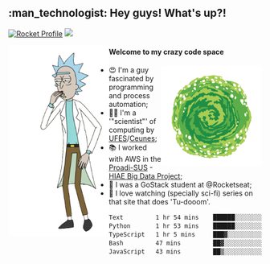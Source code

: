 
<h2> :man_technologist: Hey guys! What's up?!</h2>
                                                                         
[![Rocket Profile](https://img.shields.io/static/v1?label=Rocketseat&message=Profile&colorA=purple&color=black&logo=Rocket&logoColor=white)](https://app.rocketseat.com.br/me/elyabe)
<a href="https://www.linkedin.com/in/elyabe/"><img src="https://img.shields.io/badge/LinkedIn-informational?logo=linkedin"/></a>

<img align='left' src="https://raw.githubusercontent.com/Elyabe/Elyabe/master/images/rick-dancing.gif" width='200'>

                       
#### Welcome to my crazy code space 
<img align='right' src="https://raw.githubusercontent.com/Elyabe/elyabe/master/images/portal-3.gif" width='200'>

- :heart_eyes: I'm a guy fascinated by programming and process automation; 
- :office_worker: I'm a '"scientist"' of computing by [UFES](http://ufes.br)/[Ceunes](http://ceunes.ufes.br);
- :books: I worked with AWS in the [Proadi-SUS](https://www.einstein.br/responsabilidade-social/atuacao-com-o-ministerio-da-saude/proadi-sus) - [HIAE Big Data Project](https://www1.folha.uol.com.br/seminariosfolha/2019/05/cooperacao-entre-governo-e-hospital-leva-inteligencia-artificial-para-a-rede-publica.shtml);
- :rocket: I was a GoStack student at @Rocketseat;
- :movie_camera: I love watching (specially sci-fi) series on that site that does 'Tu-dooom'.

<!--START_SECTION:waka-->

```txt
Text         1 hr 54 mins    ██████░░░░░░░░░░░░░░░░░░░   24.41 %
Python       1 hr 53 mins    ██████░░░░░░░░░░░░░░░░░░░   24.18 %
TypeScript   1 hr 5 mins     ███▓░░░░░░░░░░░░░░░░░░░░░   14.02 %
Bash         47 mins         ██▓░░░░░░░░░░░░░░░░░░░░░░   10.10 %
JavaScript   43 mins         ██▒░░░░░░░░░░░░░░░░░░░░░░   09.35 %
```

<!--END_SECTION:waka-->

